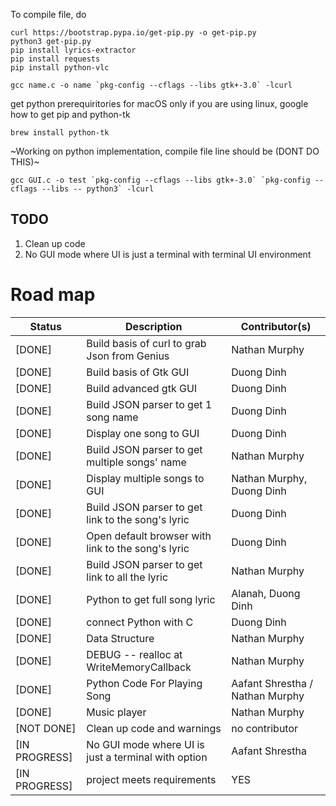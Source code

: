 To compile file, do
```
curl https://bootstrap.pypa.io/get-pip.py -o get-pip.py
python3 get-pip.py
pip install lyrics-extractor
pip install requests
pip install python-vlc
```
```
gcc name.c -o name `pkg-config --cflags --libs gtk+-3.0` -lcurl
```

get python prerequiritories for macOS only if you are using linux, google how to get pip and python-tk

```
brew install python-tk

```

~Working on python implementation, compile file line should be (DONT DO THIS)~
```
gcc GUI.c -o test `pkg-config --cflags --libs gtk+-3.0` `pkg-config --cflags --libs -- python3` -lcurl
```
## TODO

1. Clean up code 
2. No GUI mode where UI is just a terminal with terminal UI environment

# Road map

| Status      | Description | Contributor(s)|
| ----------- | ----------- |---------------|
| [DONE]       | Build basis of curl to grab Json from Genius      | Nathan Murphy |
| [DONE]   |  Build basis of Gtk GUI        | Duong Dinh |
| [DONE] | Build advanced gtk GUI | Duong Dinh|
|[DONE] |Build JSON parser to get 1 song name |Duong Dinh|
|[DONE] | Display one song to GUI |Duong Dinh|
|[DONE] |Build JSON parser to get multiple songs' name |Nathan Murphy|
|[DONE] | Display multiple songs to GUI |Nathan Murphy, Duong Dinh|
|[DONE] | Build JSON parser to get link to the song's lyric | Duong Dinh|
|[DONE] | Open default browser with link to the song's lyric | Duong Dinh|
| [DONE] |Build JSON parser to get link to all the lyric | Nathan Murphy |
|[DONE] |Python to get full song lyric |Alanah, Duong Dinh |
| [DONE] | connect Python with C | Duong Dinh |
| [DONE] | Data Structure | Nathan Murphy | 
|[DONE]| DEBUG -- realloc at WriteMemoryCallback| Nathan Murphy |
| [DONE] |Python Code For Playing Song | Aafant Shrestha / Nathan Murphy |
| [DONE] |Music player | Nathan Murphy |
| [NOT DONE] |Clean up code and warnings | no contributor |
| [IN PROGRESS] |No GUI mode where UI is just a terminal with option | Aafant Shrestha |
| [IN PROGRESS] | project meets requirements| YES |


